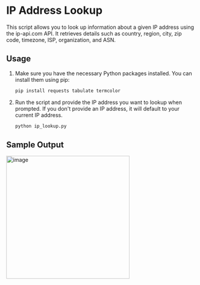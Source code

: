# IP Address Lookup

This script allows you to look up information about a given IP address using the ip-api.com API. It retrieves details such as country, region, city, zip code, timezone, ISP, organization, and ASN.

## Usage

1. Make sure you have the necessary Python packages installed. You can install them using pip:

   ```bash
   pip install requests tabulate termcolor
2. Run the script and provide the IP address you want to lookup when prompted. If you don't provide an IP address, it will default to your current IP address.
   ```bash
   python ip_lookup.py

## Sample Output
<img width="327" alt="image" src="https://github.com/emenmousavi/reverseiplookup_2/assets/108234550/2160b51d-dcfc-4183-8a34-9982ffb2ad8f">

